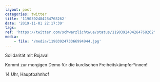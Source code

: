 ```yaml
---
layout: post
categories: twitter
title: '1190392484284768262'
date: '2019-11-01 22:17:39'
tags: 
ref: 'https://twitter.com/schwarzlichtwue/status/1190392484284768262'
media:
    - file: '/media/1190392473366994944.jpg'
---
```

Solidarität mit Rojava!



Kommt zur morgigen Demo für die kurdischen Freiheitskämpfer\*innen!



14 Uhr, Hauptbahnhof



  